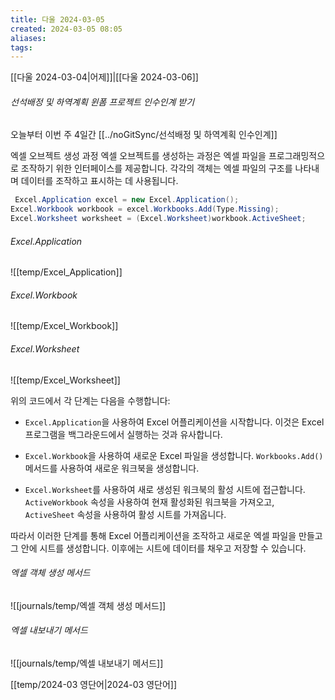 ```yaml
---
title: 다울 2024-03-05
created: 2024-03-05 08:05
aliases: 
tags:
---
```

[[다울 2024-03-04|어제]]|[[다울 2024-03-06]]

###### 선석배정 및 하역계획 윈폼 프로젝트 인수인계 받기
오늘부터 이번 주 4일간
[[../noGitSync/선석배정 및 하역계획 인수인계]]

엑셀 오브젝트 생성 과정
엑셀 오브젝트를 생성하는 과정은 엑셀 파일을 프로그래밍적으로 조작하기 위한 인터페이스를 제공합니다. 각각의 객체는 엑셀 파일의 구조를 나타내며 데이터를 조작하고 표시하는 데 사용됩니다.
```cs
 Excel.Application excel = new Excel.Application();
Excel.Workbook workbook = excel.Workbooks.Add(Type.Missing);
Excel.Worksheet worksheet = (Excel.Worksheet)workbook.ActiveSheet;
```

###### Excel.Application
![[temp/Excel_Application]]


###### Excel.Workbook
![[temp/Excel_Workbook]]

###### Excel.Worksheet
![[temp/Excel_Worksheet]]

위의 코드에서 각 단계는 다음을 수행합니다:

- `Excel.Application`을 사용하여 Excel 어플리케이션을 시작합니다. 이것은 Excel 프로그램을 백그라운드에서 실행하는 것과 유사합니다.
- `Excel.Workbook`을 사용하여 새로운 Excel 파일을 생성합니다. `Workbooks.Add()` 메서드를 사용하여 새로운 워크북을 생성합니다.


- `Excel.Worksheet`를 사용하여 새로 생성된 워크북의 활성 시트에 접근합니다. `ActiveWorkbook` 속성을 사용하여 현재 활성화된 워크북을 가져오고, `ActiveSheet` 속성을 사용하여 활성 시트를 가져옵니다.

따라서 이러한 단계를 통해 Excel 어플리케이션을 조작하고 새로운 엑셀 파일을 만들고 그 안에 시트를 생성합니다. 
이후에는 시트에 데이터를 채우고 저장할 수 있습니다.
###### 엑셀 객체 생성 메서드
![[journals/temp/엑셀 객체 생성 메서드]]


###### 엑셀 내보내기 메서드
![[journals/temp/엑셀 내보내기 메서드]]

[[temp/2024-03 영단어|2024-03 영단어]]



